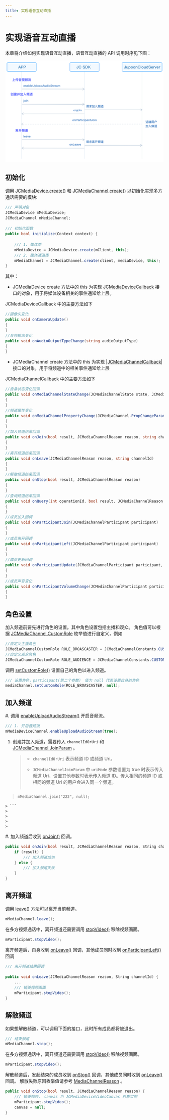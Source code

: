```yaml
---
title: 实现语音互动直播
---
```

# 实现语音互动直播

本章将介绍如何实现语音互动直播，语音互动直播的 API 调用时序见下图：

![../../../../\_images/multiaudioworkflow.png](../../../../_images/multiaudioworkflow.png)



## 初始化

调用
[JCMediaDevice.create()](https://developer.juphoon.com/portal/reference/V2.1/windows/html/cb59bc27-6528-9dbf-c996-de857096f847.htm)
和
[JCMediaChannel.create()](https://developer.juphoon.com/portal/reference/V2.1/windows/html/03ba7506-bd05-93a0-ddd6-605eea7c7ee6.htm)
以初始化实现多方通话需要的模块:



```csharp 
/// 声明对象
JCMediaDevice mMediaDevice;
JCMediaChannel mMediaChannel;

/// 初始化函数
public bool initialize(Context context) {

    /// 1. 媒体类
    mMediaDevice = JCMediaDevice.create(mClient, this);
    /// 2. 媒体通道类
    mMediaChannel = JCMediaChannel.create(client, mediaDevice, this);
}
```



其中：

  - JCMediaDevice create 方法中的 this 为实现
    [JCMediaDeviceCallback](https://developer.juphoon.com/portal/reference/V2.1/windows/html/3a00aa12-4e18-cf90-4610-b2c9c63b7a7b.htm)
    接口的对象，用于将媒体设备相关的事件通知给上层。

JCMediaDeviceCallback 中的主要方法如下



```csharp 
//摄像头变化
public void onCameraUpdate()
{
}
//音频输出变化
public void onAudioOutputTypeChange(string audioOutputType)
{
}
```



  - JCMediaChannel create 方法中的 this 为实现
    [<span id="id8" class="problematic">|JCMediaChannelCallback|</span>](#id7)
    接口的对象，用于将频道中的相关事件通知给上层

JCMediaChannelCallback 中的主要方法如下



```csharp 
//自身状态变化回调
public void onMediaChannelStateChange(JCMediaChannelState state, JCMediaChannelState oldState)
{
}
//频道属性变化
public void onMediaChannelPropertyChange(JCMediaChannel.PropChangeParam propChangeParam)
{
}
//加入频道结果回调
public void onJoin(bool result, JCMediaChannelReason reason, string channelId)
{
}
//离开频道结果回调
public void onLeave(JCMediaChannelReason reason, string channelId)
{
}
//解散频道结果回调
public void onStop(bool result, JCMediaChannelReason reason)
{
}
//查询频道结果回调
public void onQuery(int operationId, bool result, JCMediaChannelReason reason, JCMediaChannelQueryInfo queryInfo)
{
}
//成员加入回调
public void onParticipantJoin(JCMediaChannelParticipant participant)
{
}
//成员离开回调
public void onParticipantLeft(JCMediaChannelParticipant participant)
{
}
//成员更新回调
public void onParticipantUpdate(JCMediaChannelParticipant participant, JCMediaChannelParticipant.ChangeParam changeParam)
{
}
//成员声音变化
public void onParticipantVolumeChange(JCMediaChannelParticipant participant)
{
}
```







## 角色设置

加入频道前要先进行角色的设置。其中角色设置包括主播和观众。 角色值可以根据
[JCMediaChannel.CustomRole](https://developer.juphoon.com/portal/reference/V2.1/windows/html/e8ce33fb-e1af-d33e-f0d8-795a840eae30.htm)
枚举值进行自定义，例如



```csharp 
//自定义主播角色
JCMediaChannelCustomRole ROLE_BROASCASTER = JCMediaChannelConstants.CUSTOM_ROLE_0;
//自定义观众角色
JCMediaChannelCustomRole ROLE_AUDIENCE = JCMediaChannelConstants.CUSTOM_ROLE_1;
```



调用
[setCustomRole()](https://developer.juphoon.com/portal/reference/V2.1/windows/html/02d30d7f-6906-cea0-9775-a244e2b25e87.htm)
设置自己的角色以进入频道。



```csharp 
/// 设置角色，participant(第二个参数） 值为 null 代表设置自身的角色
mediaChannel.setCustomRole(ROLE_BROASCASTER, null);
```







## 加入频道

\#. 调用
[enableUploadAudioStream()](https://developer.juphoon.com/portal/reference/V2.1/windows/html/70f2d136-ebf6-12fc-eb1e-2a90622caca7.htm)
开启音频流。



```csharp 
/// 1. 开启音频流
mMediaDeviceChannel.enableUploadAudioStream(true);
```



1.  创建并加入频道，需要传入 `channelIdOrUri` 和
    [JCMediaChannel.JoinParam](https://developer.juphoon.com/portal/reference/V2.1/windows/html/af4ac634-bbe3-76e3-d1f8-120213ef2fff.htm)
    。
    
    > 
    > 
    > 
    > 
    >   - `channelIdOrUri` 表示频道 ID 或频道 Uri。
    > 
    >   - `JCMediaChannelJoinParam` 中 `uriMode` 参数设置为 true 时表示传入频道
    >     Uri，设置其他参数时表示传入频道 ID。传入相同的频道 ID 或相同的频道 Uri 的用户会进入同一个频道。
    > 
    > 
    > 
    > ```csharp 
>     mMediaChannel.join("222", null);
    > ```
    > 
    > 
    > 
    > 

\#. 加入频道后收到
[onJoin()](https://developer.juphoon.com/portal/reference/V2.1/windows/html/535cbae7-841e-ca31-32ea-87c1a840eff1.htm)
回调。



```csharp 
public void onJoin(bool result, JCMediaChannelReason reason, String channelId) {
    if (result) {
        /// 加入频道成功
    } else {
        /// 加入频道失败
    }
}
```







## 离开频道

调用
[leave()](https://developer.juphoon.com/portal/reference/V2.1/windows/html/7f034b94-15ee-8d49-48e3-905fff27f31f.htm)
方法可以离开当前频道。



```csharp 
mMediaChannel.leave();
```



在多方视频通话中，离开频道还需要调用
[stopVideo()](https://developer.juphoon.com/portal/reference/V2.1/windows/html/851cc6d3-1b5a-8e26-ce3c-a3c1780936d2.htm)
移除视频画面。



```csharp 
mParticipant.stopVideo();
```



离开频道后，自身收到
[onLeave()](https://developer.juphoon.com/portal/reference/V2.1/windows/html/f356aba3-ebed-a72c-4e34-02a684925a15.htm)
回调，其他成员同时收到
[onParticipantLeft()](https://developer.juphoon.com/portal/reference/V2.1/windows/html/89a35b12-8c2c-247d-e90c-ebe04f3e4521.htm)
回调



```csharp 
/// 离开频道结果回调

public void onLeave(JCMediaChannelReason reason, String channelId) {
    ...
    /// 销毁视频画面
    mParticipant.stopVideo();
}
```







## 解散频道

如果想解散频道，可以调用下面的接口，此时所有成员都将被退出。



```csharp 
/// 结束频道
mMediaChannel.stop();
```



在多方视频通话中，离开频道还需要调用
[stopVideo()](https://developer.juphoon.com/portal/reference/V2.1/windows/html/851cc6d3-1b5a-8e26-ce3c-a3c1780936d2.htm)
移除视频画面。



```csharp 
mParticipant.stopVideo();
```



解散频道后，发起结束的成员收到
[onStop()](https://developer.juphoon.com/portal/reference/V2.1/windows/html/d3732af7-2770-2d00-e4cb-e8f658da6c48.htm)
回调，其他成员同时收到
[onLeave()](https://developer.juphoon.com/portal/reference/V2.1/windows/html/f356aba3-ebed-a72c-4e34-02a684925a15.htm)
回调。 解散失败原因枚举值请参考
[MediaChannelReason](https://developer.juphoon.com/portal/reference/V2.1/windows/html/4481d778-9d4d-43fe-f94d-fdfa690dd939.htm)
。



```csharp 
public void onStop(bool result, JCMediaChannelReason reason) {
    /// 销毁视频， canvas 为 JCMediaDeviceVideoCanvas 对象实例
    mParticipant.stopVideo();
    canvas = null;
}
```
















